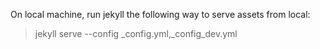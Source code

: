 On local machine, run jekyll the following way to serve assets from local:
>jekyll serve --config _config.yml,_config_dev.yml
